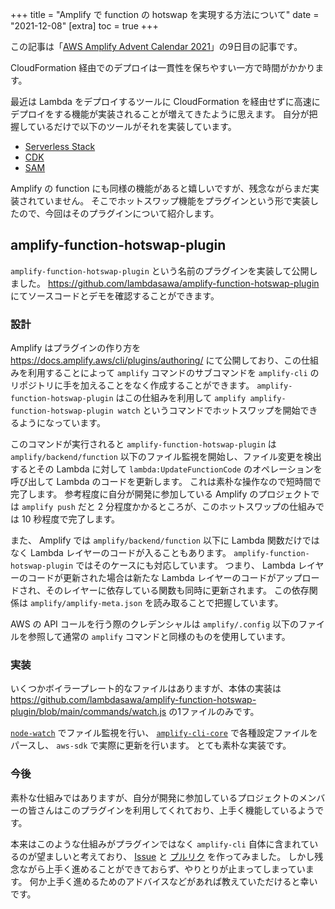 +++
title = "Amplify で function の hotswap を実現する方法について"
date = "2021-12-08"
[extra]
toc = true
+++

この記事は「[AWS Amplify Advent Calendar 2021](https://qiita.com/advent-calendar/2021/amplify)」の9日目の記事です。

CloudFormation 経由でのデプロイは一貫性を保ちやすい一方で時間がかかります。

最近は Lambda をデプロイするツールに CloudFormation を経由せずに高速にデプロイをする機能が実装されることが増えてきたように思えます。
自分が把握しているだけで以下のツールがそれを実装しています。

- [Serverless Stack](https://dev.classmethod.jp/articles/serverless-stack/)
- [CDK](https://aws.amazon.com/jp/about-aws/whats-new/2021/10/aws-cdk-releases-hotswap-rollback-control/)
- [SAM](https://aws.amazon.com/jp/blogs/news/aws-sam-accelerate/)

Amplify の function にも同様の機能があると嬉しいですが、残念ながらまだ実装されていません。
そこでホットスワップ機能をプラグインという形で実装したので、今回はそのプラグインについて紹介します。

## amplify-function-hotswap-plugin

`amplify-function-hotswap-plugin` という名前のプラグインを実装して公開しました。
<https://github.com/lambdasawa/amplify-function-hotswap-plugin> にてソースコードとデモを確認することができます。

### 設計

Amplify はプラグインの作り方を <https://docs.amplify.aws/cli/plugins/authoring/> にて公開しており、この仕組みを利用することによって `amplify` コマンドのサブコマンドを `amplify-cli` のリポジトリに手を加えることをなく作成することができます。
`amplify-function-hotswap-plugin` はこの仕組みを利用して `amplify amplify-function-hotswap-plugin watch` というコマンドでホットスワップを開始できるようになっています。

このコマンドが実行されると `amplify-function-hotswap-plugin` は `amplify/backend/function` 以下のファイル監視を開始し、ファイル変更を検出するとその Lambda に対して `lambda:UpdateFunctionCode` のオペレーションを呼び出して Lambda のコードを更新します。
これは素朴な操作なので短時間で完了します。
参考程度に自分が開発に参加している Amplify のプロジェクトでは `amplify push` だと 2 分程度かかるところが、このホットスワップの仕組みでは 10 秒程度で完了します。

また、 Amplify では `amplify/backend/function` 以下に Lambda 関数だけではなく Lambda レイヤーのコードが入ることもあります。
`amplify-function-hotswap-plugin` ではそのケースにも対応しています。
つまり、 Lambda レイヤーのコードが更新された場合は新たな Lambda レイヤーのコードがアップロードされ、そのレイヤーに依存している関数も同時に更新されます。
この依存関係は `amplify/amplify-meta.json` を読み取ることで把握しています。

AWS の API コールを行う際のクレデンシャルは `amplify/.config` 以下のファイルを参照して通常の `amplify` コマンドと同様のものを使用しています。

### 実装

いくつかボイラープレート的なファイルはありますが、本体の実装は <https://github.com/lambdasawa/amplify-function-hotswap-plugin/blob/main/commands/watch.js> の1ファイルのみです。

[`node-watch`](https://www.npmjs.com/package/node-watch) でファイル監視を行い、  [`amplify-cli-core`](https://www.npmjs.com/package/amplify-cli-core) で各種設定ファイルをパースし、 `aws-sdk` で実際に更新を行います。
とても素朴な実装です。

### 今後

素朴な仕組みではありますが、自分が開発に参加しているプロジェクトのメンバーの皆さんはこのプラグインを利用してくれており、上手く機能しているようです。

本来はこのような仕組みがプラグインではなく `amplify-cli` 自体に含まれているのが望ましいと考えており、  [Issue](https://github.com/aws-amplify/amplify-cli/issues/8642) と [プルリク](https://github.com/aws-amplify/amplify-cli/pull/8686) を作ってみました。
しかし残念ながら上手く進めることができておらず、やりとりが止まってしまっています。
何か上手く進めるためのアドバイスなどがあれば教えていただけると幸いです。
